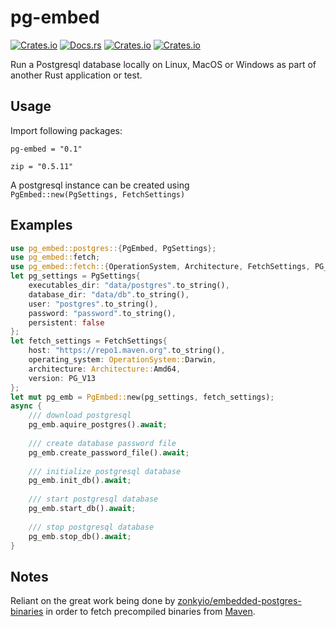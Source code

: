 # pg-embed
[![Crates.io](https://img.shields.io/crates/v/pg-embed)](http://crates.io/crates/pg-embed)
[![Docs.rs](https://docs.rs/pg-embed/badge.svg)](https://docs.rs/pg-embed)
[![Crates.io](https://img.shields.io/crates/d/pg-embed)](http://crates.io/crates/pg-embed)
[![Crates.io](https://img.shields.io/crates/l/pg-embed)](https://github.com/faokunega/pg-embed/blob/master/LICENSE)

Run a Postgresql database locally on Linux, MacOS or Windows as part of another Rust application or test.

## Usage

Import following packages:

`pg-embed = "0.1"`

`zip = "0.5.11"`

A postgresql instance can be created using<br/>
`PgEmbed::new(PgSettings, FetchSettings)` <br/>

## Examples
```rust
use pg_embed::postgres::{PgEmbed, PgSettings};
use pg_embed::fetch;
use pg_embed::fetch::{OperationSystem, Architecture, FetchSettings, PG_V13};
let pg_settings = PgSettings{
    executables_dir: "data/postgres".to_string(),
    database_dir: "data/db".to_string(),
    user: "postgres".to_string(),
    password: "password".to_string(),
    persistent: false
};
let fetch_settings = FetchSettings{
    host: "https://repo1.maven.org".to_string(),
    operating_system: OperationSystem::Darwin,
    architecture: Architecture::Amd64,
    version: PG_V13
};
let mut pg_emb = PgEmbed::new(pg_settings, fetch_settings);
async {
    /// download postgresql
    pg_emb.aquire_postgres().await;
    
    /// create database password file
    pg_emb.create_password_file().await;
    
    /// initialize postgresql database
    pg_emb.init_db().await;
    
    /// start postgresql database
    pg_emb.start_db().await;
    
    /// stop postgresql database
    pg_emb.stop_db().await;
}
```


## Notes

Reliant on the great work being done by [zonkyio/embedded-postgres-binaries](https://github.com/zonkyio/embedded-postgres-binaries) in order to fetch precompiled binaries from [Maven](https://mvnrepository.com/artifact/io.zonky.test.postgres/embedded-postgres-binaries-bom).
